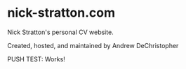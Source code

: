 # nick-stratton.com
Nick Stratton's personal CV website.

Created, hosted, and maintained by  Andrew DeChristopher

PUSH TEST: Works!
